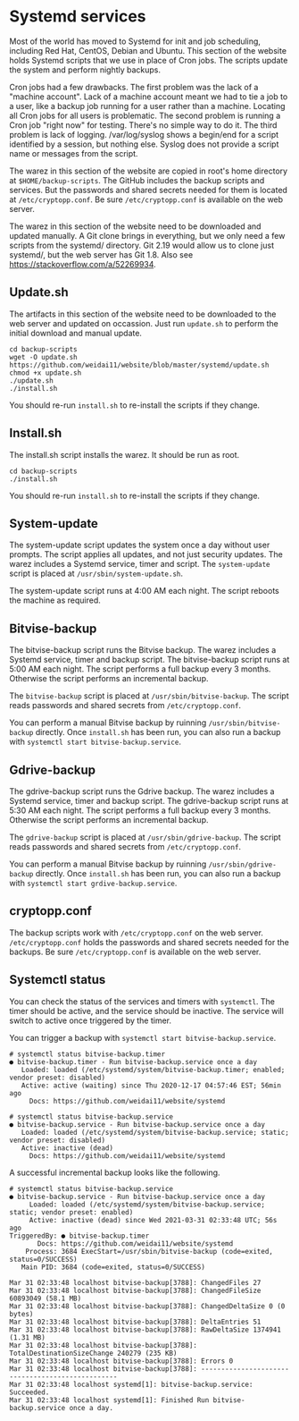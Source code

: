 # Systemd services

Most of the world has moved to Systemd for init and job scheduling, including Red Hat, CentOS, Debian and Ubuntu. This section of the website holds Systemd scripts that we use in place of Cron jobs. The scripts update the system and perform nightly backups.

Cron jobs had a few drawbacks. The first problem was the lack of a "machine account". Lack of a machine account meant we had to tie a job to a user, like a backup job running for a user rather than a machine. Locating all Cron jobs for all users is problematic. The second problem is running a Cron job "right now" for testing. There's no simple way to do it. The third problem is lack of logging. /var/log/syslog shows a begin/end for a script identified by a session, but nothing else. Syslog does not provide a script name or messages from the script.

The warez in this section of the website are copied in root's home directory at `$HOME/backup-scripts`. The GitHub includes the backup scripts and services. But the passwords and shared secrets needed for them is located at `/etc/cryptopp.conf`. Be sure `/etc/cryptopp.conf` is available on the web server.

The warez in this section of the website need to be downloaded and updated manually. A Git clone brings in everything, but we only need a few scripts from the systemd/ directory. Git 2.19 would allow us to clone just systemd/, but the web server has Git 1.8. Also see https://stackoverflow.com/a/52269934.

## Update.sh

The artifacts in this section of the website need to be downloaded to the web server and updated on occassion. Just run `update.sh` to perform the initial download and manual update.

```
cd backup-scripts
wget -O update.sh https://github.com/weidai11/website/blob/master/systemd/update.sh
chmod +x update.sh
./update.sh
./install.sh
```

You should re-run `install.sh` to re-install the scripts if they change.

## Install.sh

The install.sh script installs the warez. It should be run as root.

```
cd backup-scripts
./install.sh
```

You should re-run `install.sh` to re-install the scripts if they change.

## System-update

The system-update script updates the system once a day without user prompts. The script applies all updates, and not just security updates. The warez includes a Systemd service, timer and script. The `system-update` script is placed at `/usr/sbin/system-update.sh`.

The system-update script runs at 4:00 AM each night. The script reboots the machine as required.

## Bitvise-backup

The bitvise-backup script runs the Bitvise backup. The warez includes a Systemd service, timer and backup script. The bitvise-backup script runs at 5:00 AM each night. The script performs a full backup every 3 months. Otherwise the script performs an incremental backup.

The `bitvise-backup` script is placed at `/usr/sbin/bitvise-backup`. The script reads passwords and shared secrets from `/etc/cryptopp.conf`.

You can perform a manual Bitvise backup by ruinning `/usr/sbin/bitvise-backup` directly. Once `install.sh` has been run, you can also run a backup with `systemctl start bitvise-backup.service`.

## Gdrive-backup

The gdrive-backup script runs the Gdrive backup. The warez includes a Systemd service, timer and backup script. The gdrive-backup script runs at 5:30 AM each night. The script performs a full backup every 3 months. Otherwise the script performs an incremental backup.

The `gdrive-backup` script is placed at `/usr/sbin/gdrive-backup`. The script reads passwords and shared secrets from `/etc/cryptopp.conf`.

You can perform a manual Bitvise backup by ruinning `/usr/sbin/gdrive-backup` directly. Once `install.sh` has been run, you can also run a backup with `systemctl start grdive-backup.service`.

## cryptopp.conf

The backup scripts work with `/etc/cryptopp.conf` on the web server. `/etc/cryptopp.conf` holds the passwords and shared secrets needed for the backups. Be sure `/etc/cryptopp.conf` is available on the web server.

## Systemctl status

You can check the status of the services and timers with `systemctl`. The timer should be active, and the service should be inactive. The service will switch to active once triggered by the timer.

You can trigger a backup with `systemctl start bitvise-backup.service`.

```
# systemctl status bitvise-backup.timer
● bitvise-backup.timer - Run bitvise-backup.service once a day
   Loaded: loaded (/etc/systemd/system/bitvise-backup.timer; enabled; vendor preset: disabled)
   Active: active (waiting) since Thu 2020-12-17 04:57:46 EST; 56min ago
     Docs: https://github.com/weidai11/website/systemd

# systemctl status bitvise-backup.service
● bitvise-backup.service - Run bitvise-backup.service once a day
   Loaded: loaded (/etc/systemd/system/bitvise-backup.service; static; vendor preset: disabled)
   Active: inactive (dead)
     Docs: https://github.com/weidai11/website/systemd
```

A successful incremental backup looks like the following.

```
# systemctl status bitvise-backup.service
● bitvise-backup.service - Run bitvise-backup.service once a day
     Loaded: loaded (/etc/systemd/system/bitvise-backup.service; static; vendor preset: enabled)
     Active: inactive (dead) since Wed 2021-03-31 02:33:48 UTC; 56s ago
TriggeredBy: ● bitvise-backup.timer
       Docs: https://github.com/weidai11/website/systemd
    Process: 3684 ExecStart=/usr/sbin/bitvise-backup (code=exited, status=0/SUCCESS)
   Main PID: 3684 (code=exited, status=0/SUCCESS)

Mar 31 02:33:48 localhost bitvise-backup[3788]: ChangedFiles 27
Mar 31 02:33:48 localhost bitvise-backup[3788]: ChangedFileSize 60893049 (58.1 MB)
Mar 31 02:33:48 localhost bitvise-backup[3788]: ChangedDeltaSize 0 (0 bytes)
Mar 31 02:33:48 localhost bitvise-backup[3788]: DeltaEntries 51
Mar 31 02:33:48 localhost bitvise-backup[3788]: RawDeltaSize 1374941 (1.31 MB)
Mar 31 02:33:48 localhost bitvise-backup[3788]: TotalDestinationSizeChange 240279 (235 KB)
Mar 31 02:33:48 localhost bitvise-backup[3788]: Errors 0
Mar 31 02:33:48 localhost bitvise-backup[3788]: -------------------------------------------------
Mar 31 02:33:48 localhost systemd[1]: bitvise-backup.service: Succeeded.
Mar 31 02:33:48 localhost systemd[1]: Finished Run bitvise-backup.service once a day.
```
